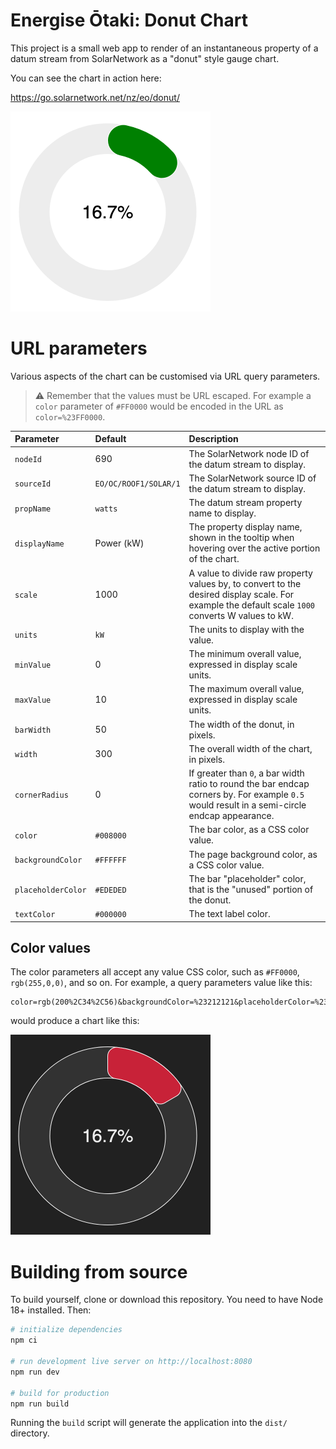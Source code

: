 # Energise Ōtaki: Donut Chart

This project is a small web app to render of an instantaneous property of a datum stream from SolarNetwork as a "donut" style gauge chart.

You can see the chart in action here:

<https://go.solarnetwork.net/nz/eo/donut/>

<img alt="Screenshot of the Energise Ōtaki Donut Chart app" src="docs/eo-donut-screenshot@2x.png" width="320">

# URL parameters

Various aspects of the chart can be customised via URL query parameters.

> :warning: Remember that the values must be URL escaped. For example a `color` parameter of
> `#FF0000` would be encoded in the URL as `color=%23FF0000`.

| Parameter          | Default               | Description                                                                                                                                      |
| :----------------- | :-------------------- | :----------------------------------------------------------------------------------------------------------------------------------------------- |
| `nodeId`           | 690                   | The SolarNetwork node ID of the datum stream to display.                                                                                         |
| `sourceId`         | `EO/OC/ROOF1/SOLAR/1` | The SolarNetwork source ID of the datum stream to display.                                                                                       |
| `propName`         | `watts`               | The datum stream property name to display.                                                                                                       |
| `displayName`      | Power (kW)            | The property display name, shown in the tooltip when hovering over the active portion of the chart.                                              |
| `scale`            | 1000                  | A value to divide raw property values by, to convert to the desired display scale. For example the default scale `1000` converts W values to kW. |
| `units`            | `kW`                  | The units to display with the value.                                                                                                             |
| `minValue`         | 0                     | The minimum overall value, expressed in display scale units.                                                                                     |
| `maxValue`         | 10                    | The maximum overall value, expressed in display scale units.                                                                                     |
| `barWidth`         | 50                    | The width of the donut, in pixels.                                                                                                               |
| `width`            | 300                   | The overall width of the chart, in pixels.                                                                                                       |
| `cornerRadius`     | 0                     | If greater than `0`, a bar width ratio to round the bar endcap corners by. For example `0.5` would result in a semi-circle endcap appearance.    |
| `color`            | `#008000`             | The bar color, as a CSS color value.                                                                                                             |
| `backgroundColor`  | `#FFFFFF`             | The page background color, as a CSS color value.                                                                                                 |
| `placeholderColor` | `#EDEDED`             | The bar "placeholder" color, that is the "unused" portion of the donut.                                                                          |
| `textColor`        | `#000000`             | The text label color.                                                                                                                            |

## Color values

The color parameters all accept any value CSS color, such as `#FF0000`, `rgb(255,0,0)`, and so on. For example, a query parameters value like this:

```
color=rgb(200%2C34%2C56)&backgroundColor=%23212121&placeholderColor=%23323232&cornerRadius=0.1&textColor=%23ededed
```

would produce a chart like this:

<img alt="Screenshot of the Energise Ōtaki Donut Chart app with customised colours" src="docs/eo-donut-screenshot-cust@2x.png" width="320">

# Building from source

To build yourself, clone or download this repository. You need to have Node 18+ installed. Then:

```sh
# initialize dependencies
npm ci

# run development live server on http://localhost:8080
npm run dev

# build for production
npm run build
```

Running the `build` script will generate the application into the `dist/` directory.

[billboard]: https://naver.github.io/billboard.js/
